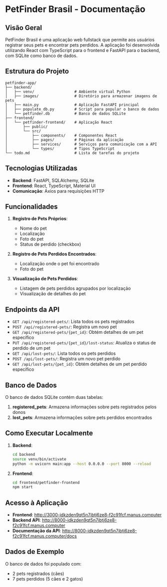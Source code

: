 # PetFinder Brasil - Documentação

## Visão Geral
PetFinder Brasil é uma aplicação web fullstack que permite aos usuários registrar seus pets e encontrar pets perdidos. A aplicação foi desenvolvida utilizando React com TypeScript para o frontend e FastAPI para o backend, com SQLite como banco de dados.

## Estrutura do Projeto
```
petfinder-app/
├── backend/
│   ├── venv/                  # Ambiente virtual Python
│   ├── images/                # Diretório para armazenar imagens de pets
│   ├── main.py                # Aplicação FastAPI principal
│   ├── populate_db.py         # Script para popular o banco de dados
│   └── petfinder.db           # Banco de dados SQLite
├── frontend/
│   └── petfinder-frontend/    # Aplicação React
│       ├── public/
│       └── src/
│           ├── components/    # Componentes React
│           ├── pages/         # Páginas da aplicação
│           ├── services/      # Serviços para comunicação com a API
│           └── types/         # Tipos TypeScript
└── todo.md                    # Lista de tarefas do projeto
```

## Tecnologias Utilizadas
- **Backend**: FastAPI, SQLAlchemy, SQLite
- **Frontend**: React, TypeScript, Material UI
- **Comunicação**: Axios para requisições HTTP

## Funcionalidades
1. **Registro de Pets Próprios**:
   - Nome do pet
   - Localização
   - Foto do pet
   - Status de perdido (checkbox)

2. **Registro de Pets Perdidos Encontrados**:
   - Localização onde o pet foi encontrado
   - Foto do pet

3. **Visualização de Pets Perdidos**:
   - Listagem de pets perdidos agrupados por localização
   - Visualização de detalhes do pet

## Endpoints da API
- `GET /api/registered-pets/`: Lista todos os pets registrados
- `POST /api/registered-pets/`: Registra um novo pet
- `GET /api/registered-pets/{pet_id}`: Obtém detalhes de um pet específico
- `PUT /api/registered-pets/{pet_id}/lost-status`: Atualiza o status de perdido de um pet
- `GET /api/lost-pets/`: Lista todos os pets perdidos
- `POST /api/lost-pets/`: Registra um novo pet perdido
- `GET /api/lost-pets/{pet_id}`: Obtém detalhes de um pet perdido específico

## Banco de Dados
O banco de dados SQLite contém duas tabelas:
1. **registered_pets**: Armazena informações sobre pets registrados pelos donos
2. **lost_pets**: Armazena informações sobre pets perdidos encontrados

## Como Executar Localmente
1. **Backend**:
   ```bash
   cd backend
   source venv/bin/activate
   python -m uvicorn main:app --host 0.0.0.0 --port 8000 --reload
   ```

2. **Frontend**:
   ```bash
   cd frontend/petfinder-frontend
   npm start
   ```

## Acesso à Aplicação
- **Frontend**: http://3000-idkzden9qt5n7ibtj6ze8-f2c91fcf.manus.computer
- **Backend API**: http://8000-idkzden9qt5n7ibtj6ze8-f2c91fcf.manus.computer
- **Documentação da API**: http://8000-idkzden9qt5n7ibtj6ze8-f2c91fcf.manus.computer/docs

## Dados de Exemplo
O banco de dados foi populado com:
- 2 pets registrados (cães)
- 7 pets perdidos (5 cães e 2 gatos)
